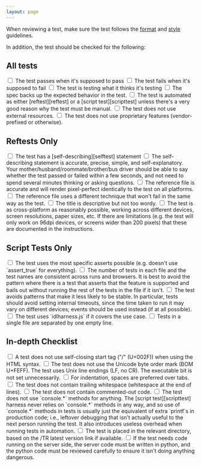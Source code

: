 ```yaml
---
layout: page
---
```

When reviewing a test, make sure the test follows the
[format][format] and [style][style] guidelines.

In addition, the test should be checked for the following:

## All tests
<input type="checkbox">
The test passes when it's supposed to pass

<input type="checkbox">
The test fails when it's supposed to fail

<input type="checkbox">
The test is testing what it thinks it's testing

<input type="checkbox">
The spec backs up the expected behavior in the test.

<input type="checkbox">
The test is automated as either [reftest][reftest] or a
[script test][scripttest] unless there's a very good reason why the
test must be manual.

<input type="checkbox">
The test does not use external resources.

<input type="checkbox">
The test does not use proprietary features (vendor-prefixed or otherwise).


## Reftests Only
<input type="checkbox">
The test has a [self-describing][selftest] statement

<input type="checkbox">
The self-describing statement is accurate, precise, simple, and
self-explanatory. Your mother/husband/roommate/brother/bus driver
should be able to say whether the test passed or failed within a few
seconds, and not need to spend several minutes thinking or asking
questions.

<input type="checkbox">
The reference file is accurate and will render pixel-perfect
identically to the test on all platforms.

<input type="checkbox">
The reference file uses a different technique that won't fail in
the same way as the test.

<input type="checkbox">
The title is descriptive but not too wordy.

<input type="checkbox">
The test is as cross-platform as reasonably possible, working
across different devices, screen resolutions, paper sizes, etc. If
there are limitations (e.g. the test will only work on 96dpi
devices, or screens wider than 200 pixels) that these are documented
in the instructions.


## Script Tests Only

<input type="checkbox">
The test uses the most specific asserts possible (e.g. doesn't use
`assert_true` for everything).

<input type="checkbox">
The number of tests in each file and the test names are consistent
across runs and browsers. It is best to avoid the pattern where there is
a test that asserts that the feature is supported and bails out without
running the rest of the tests in the file if it isn't.

<input type="checkbox">
The test avoids patterns that make it less likely to be stable.
In particular, tests should avoid setting internal timeouts, since the
time taken to run it may vary on different devices; events should be used
instead (if at all possible).

<input type="checkbox">
The test uses `idlharness.js` if it covers the use case.

<input type="checkbox">
Tests in a single file are separated by one empty line.


## In-depth Checklist

<input type="checkbox">
A test does not use self-closing start tag ("/" (U+002F)) when using the
HTML syntax.

<input type="checkbox">
The test does not use the Unicode byte order mark (BOM U+FEFF). The test
uses Unix line endings (LF, no CR). The executable bit is not set
unnecessarily.

<input type="checkbox">
For indentation, spaces are preferred over tabs.

<input type="checkbox">
The test does not contain trailing whitespace (whitespace at the end of
lines).

<input type="checkbox">
The test does not contain commented-out code.

<input type="checkbox">
The test does not use `console.*` methods for anything. The
[script test][scripttest] harness never relies on `console.*` methods in
any way, and so use of `console.*` methods in tests is usually just the
equivalent of extra `printf`s in production code; i.e., leftover debugging
that isn't actually useful to the next person running the test. It also
introduces useless overhead when running tests in automation.

<input type="checkbox">
The test is placed in the relevant directory, based on the /TR latest
version link if available.

<input type="checkbox">
If the test needs code running on the server side, the server code must
be written in python, and the python code must be reviewed carefully to
ensure it isn't doing anything dangerous.

[format]: ./test-format-guidelines.html
[style]: ./test-style-guidelines.html
[reftest]: ./reftests.html
[scripttest]: ./testharness-documentation.html
[selftest]: ./test-style-guidelines.html#self-describing
